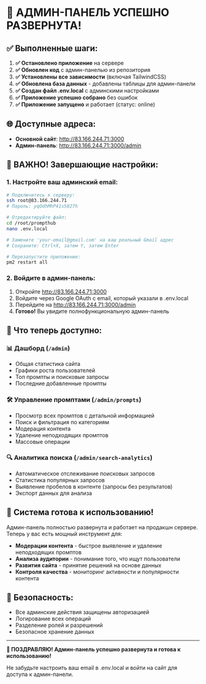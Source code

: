 # 🎉 АДМИН-ПАНЕЛЬ УСПЕШНО РАЗВЕРНУТА!

## ✅ Выполненные шаги:

1. **✅ Остановлено приложение** на сервере
2. **✅ Обновлен код** с админ-панелью из репозитория
3. **✅ Установлены все зависимости** (включая TailwindCSS)
4. **✅ Обновлена база данных** - добавлены таблицы для админ-панели
5. **✅ Создан файл .env.local** с админскими настройками
6. **✅ Приложение успешно собрано** без ошибок
7. **✅ Приложение запущено** и работает (статус: online)

## 🌐 Доступные адреса:

- **Основной сайт**: http://83.166.244.71:3000
- **Админ-панель**: http://83.166.244.71:3000/admin

## 🔧 ВАЖНО! Завершающие настройки:

### 1. Настройте ваш админский email:

```bash
# Подключитесь к серверу:
ssh root@83.166.244.71
# Пароль: yqOdhMhP41s5827h

# Отредактируйте файл:
cd /root/prompthub
nano .env.local

# Замените 'your-email@gmail.com' на ваш реальный Gmail адрес
# Сохраните: Ctrl+X, затем Y, затем Enter

# Перезапустите приложение:
pm2 restart all
```

### 2. Войдите в админ-панель:

1. Откройте http://83.166.244.71:3000
2. Войдите через Google OAuth с email, который указали в .env.local
3. Перейдите на http://83.166.244.71:3000/admin
4. **Готово!** Вы увидите полнофункциональную админ-панель

## 🎯 Что теперь доступно:

### 📊 Дашборд (`/admin`)
- Общая статистика сайта
- Графики роста пользователей
- Топ промпты и поисковые запросы
- Последние добавленные промпты

### 🛠️ Управление промптами (`/admin/prompts`)
- Просмотр всех промптов с детальной информацией
- Поиск и фильтрация по категориям
- Модерация контента
- Удаление неподходящих промптов
- Массовые операции

### 🔍 Аналитика поиска (`/admin/search-analytics`)
- Автоматическое отслеживание поисковых запросов
- Статистика популярных запросов
- Выявление пробелов в контенте (запросы без результатов)
- Экспорт данных для анализа

## 🚀 Система готова к использованию!

Админ-панель полностью развернута и работает на продакшн сервере. Теперь у вас есть мощный инструмент для:

- **Модерации контента** - быстрое выявление и удаление неподходящих промптов
- **Анализа аудитории** - понимание того, что ищут пользователи
- **Развития сайта** - принятие решений на основе данных
- **Контроля качества** - мониторинг активности и популярности контента

## 🔐 Безопасность:

- Все админские действия защищены авторизацией
- Логирование всех операций
- Разделение ролей и разрешений
- Безопасное хранение данных

---

**🎉 ПОЗДРАВЛЯЮ! Админ-панель успешно развернута и готова к использованию!**

Не забудьте настроить ваш email в .env.local и войти на сайт для доступа к админ-панели.
